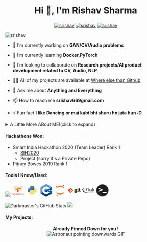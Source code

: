 <h1 align="center"> Hi 👋, I'm Rishav Sharma</h1>
<p align="center">
<a href="https://twitter.com/RishavS49426094" target="blank"><img align="center" src="https://cdn.jsdelivr.net/npm/simple-icons@3.0.1/icons/twitter.svg" alt="srishav" height="20" width="20" /></a>
<a href="https://kaggle.com/srishav" target="blank"><img align="center" src="https://cdn.jsdelivr.net/npm/simple-icons@3.0.1/icons/kaggle.svg" alt="srishav" height="20" width="20" /></a>
<a href="https://www.linkedin.com/in/rishav-sharma-6b2152176/" target="blank"><img align="center" src="https://cdn.jsdelivr.net/npm/simple-icons@3.0.1/icons/linkedin.svg" alt="srishav" height="20" width="20" /></a>
</p>




<p align="left"> <img src="https://komarev.com/ghpvc/?username=flarsu" alt="srishav" /> </p>

- 🔭 I’m currently working on **GAN/CV/Audio problems**

- 🌱 I’m currently learning **Docker,PyTorch**

- 👯 I’m looking to collaborate on **Research projects/AI product development related to CV, Audio, NLP**

- 👨‍💻 All of my projects are available at [Where else than Github](https://github.com/flarsu)

- 💬 Ask me about **Anything and Everything**

- 📫 How to reach me **srishav669gmail.com**

- ⚡ Fun fact **I like Dancing or mai kabi bhi shuru ho jata hun :D**

<details>

<summary>A Little More ABout ME!(click to expand)</summary>
<p align="left">  
<strong> Curious and visionary Engineering professional doing BE in Computer Engineering from Army Institute of Technology Pune, Research-oriented, enthusiastic for Deep Learning, skilled in Version Control System,Linux,SQL and also well equiped with Data Structure and Algorithm's knowledge. My active participation in Hackathons adds on to my profile.
</strong></p>  
</details>

#### Hackathons Won:
- Smart India Hackathon 2020 (Team Leader) Rank 1
  - [SIH2020](https://www.sih.gov.in/)
  - Project (sorry it's a Private Repo) 
- Pitney Bowes 2019 Rank 1
  
#### Tools I Know/Used:

<p align="left">
  
  <img height="40" src="https://pytorch.org/assets/images/pytorch-logo.png">
  <img height="40" src="https://raw.githubusercontent.com/github/explore/80688e429a7d4ef2fca1e82350fe8e3517d3494d/topics/tensorflow/tensorflow.png">
  <img src="https://raw.githubusercontent.com/github/explore/80688e429a7d4ef2fca1e82350fe8e3517d3494d/topics/python/python.png" alt="Python" width="40" height="40"/>
  <img src="https://raw.githubusercontent.com/github/explore/80688e429a7d4ef2fca1e82350fe8e3517d3494d/topics/cpp/cpp.png" alt="cpp" width="40" height="40"/>
  <img src="https://raw.githubusercontent.com/github/explore/80688e429a7d4ef2fca1e82350fe8e3517d3494d/topics/jupyter-notebook/jupyter-notebook.png" alt="Jupyter" width="40" height="40"/>
  <img src="https://raw.githubusercontent.com/github/explore/80688e429a7d4ef2fca1e82350fe8e3517d3494d/topics/git/git.png" alt="git" width="40" height="40"/>
  <img src="https://raw.githubusercontent.com/github/explore/80688e429a7d4ef2fca1e82350fe8e3517d3494d/topics/flask/flask.png" alt="flask" width="40" height="40"/>
  <img src="https://raw.githubusercontent.com/github/explore/80688e429a7d4ef2fca1e82350fe8e3517d3494d/topics/terminal/terminal.png" alt="cpp" width="40" height="40"/>

</p>  

<div>
<img src="https://github-readme-stats.vercel.app/api?username=flarsu&&show_icons=true&theme=radical&line_height=27&v=5"  alt="Darkmaster's GitHub Stats" /> 

<img src="https://github-readme-stats.vercel.app/api/top-langs/?username=flarsu&theme=radical&layout=compact" />
</div>

#### My Projects:
<p align="center">
<b>Already Pinned Down for you !</b></br>
<img alt="Astronaut pointing downwards GIF" src="https://media.giphy.com/media/Js7cqIkpxFy0bILFFA/giphy.gif">
</p>


